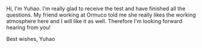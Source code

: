 Hi, I'm Yuhao. I'm really glad to receive the test and have finished all the questions. My friend working at Ormuco told me she really
likes the working atmosphere here and I will like it as well. Therefore I'm looking forward hearing from you!



Best wishes,
Yuhao
